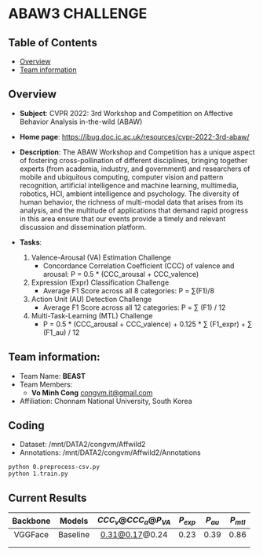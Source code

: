 # ABAW3 CHALLENGE

## Table of Contents
+ [Overview](#Overview)
+ [Team information](#team-information)

## Overview
+ **Subject**: CVPR 2022: 3rd Workshop and Competition on Affective Behavior Analysis in-the-wild (ABAW)
+ **Home page**: https://ibug.doc.ic.ac.uk/resources/cvpr-2022-3rd-abaw/
+ **Description**: The ABAW Workshop and Competition has a unique aspect of fostering cross-pollination of different disciplines, bringing together experts (from academia, industry, and government) and researchers of mobile and ubiquitous computing, computer vision and pattern recognition, artificial intelligence and machine learning, multimedia, robotics, HCI, ambient intelligence and psychology. The diversity of human behavior, the richness of multi-modal data that arises from its analysis, and the multitude of applications that demand rapid progress in this area ensure that our events provide a timely and relevant discussion and dissemination platform.

+ **Tasks**:
  1) Valence-Arousal (VA) Estimation Challenge
      - Concordance Correlation Coefficient (CCC) of valence and arousal: P = 0.5 * (CCC_arousal + CCC_valence)
  2) Expression (Expr) Classification Challenge
     - Average F1 Score across all 8 categories: P = ∑(F1)/8
  3) Action Unit (AU) Detection Challenge
     - Average F1 Score across all 12 categories: P = ∑ (F1) / 12
  4) Multi-Task-Learning (MTL) Challenge
     - P = 0.5 * (CCC_arousal + CCC_valence) + 0.125 * ∑ (F1_expr) + ∑ (F1_au) / 12

## Team information: 
+ Team Name: **BEAST**
+ Team Members:
  + **Vo Minh Cong** congvm.it@gmail.com
+ Affiliation: Chonnam National University, South Korea


## Coding

+ Dataset: /mnt/DATA2/congvm/Affwild2 
+ Annotations: /mnt/DATA2/congvm/Affwild2/Annotations

```
python 0.preprocess-csv.py
python 1.train.py
```

## Current Results

| Backbone |  Models  | $CCC_{v}@CCC_{a}@P_{VA}$ | $P_{exp}$ | $P_{au}$ | $P_{mtl}$ |
| :------: | :------: | :----------------------: | :-------: | :------: | :-------: |
| VGGFace  | Baseline |      0.31@0.17@0.24      |   0.23    |   0.39   |   0.86    |
|          |          |                          |           |          |           |
|          |          |                          |           |          |           |